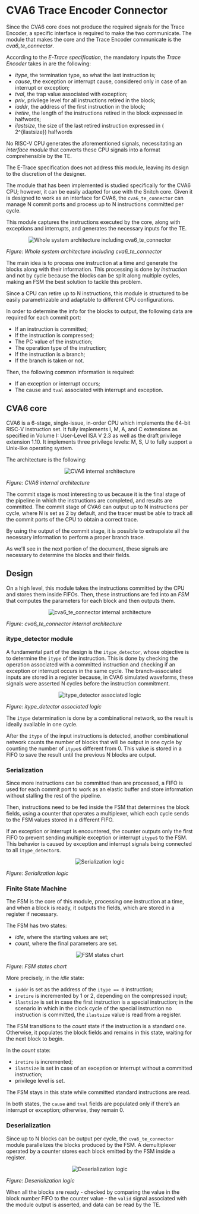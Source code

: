 # CVA6 Trace Encoder Connector

Since the CVA6 core does not produce the required signals for the Trace Encoder, a specific interface is required to make the two communicate.
The module that makes the core and the Trace Encoder communicate is the *cva6_te_connector*.

According to the *E-Trace specification*, the mandatory inputs the *Trace Encoder* takes in are the following:

- *itype*, the termination type, so what the last instruction is;
- *cause*, the exception or interrupt cause, considered only in case of an interrupt or exception;
- *tval*, the trap value associated with exception;
- *priv*, privilege level for all instructions retired in the block;
- *iaddr*, the address of the first instruction in the block;
- *iretire*, the length of the instructions retired in the block expressed in halfwords;
- *ilastsize*, the size of the last retired instruction expressed in \( 2^{ilastsize}\) halfwords

No RISC-V CPU generates the aforementioned signals, necessitating an *interface module* that converts these CPU signals into a format comprehensible by the TE.

The E-Trace specification does not address this module, leaving its design to the discretion of the designer.

The module that has been implemented is studied specifically for the CVA6 CPU; however, it can be easily adapted for use with the Snitch core. Given it is designed to work as an interface for CVA6, the `cva6_te_connector` can manage N commit ports and process up to N instructions committed per cycle.

This module captures the instructions executed by the core, along with exceptions and interrupts, and generates the necessary inputs for the TE.

<p align="center">
    <img src="doc/img/arch_with_connector.png" alt="Whole system architecture including cva6_te_connector">
</p>

*Figure: Whole system architecture including cva6_te_connector*

The main idea is to process one instruction at a time and generate the blocks along with their information. This processing is done *by instruction* and not by cycle because the blocks can be split along multiple cycles, making an FSM the best solution to tackle this problem.

Since a CPU can retire up to N instructions, this module is structured to be easily parametrizable and adaptable to different CPU configurations.

In order to determine the info for the blocks to output, the following data are required for each commit port:

- If an instruction is committed;
- If the instruction is compressed;
- The PC value of the instruction;
- The operation type of the instruction;
- If the instruction is a branch;
- If the branch is taken or not.

Then, the following common information is required:

- If an exception or interrupt occurs;
- The cause and `tval` associated with interrupt and exception.

## CVA6 core

CVA6 is a 6-stage, single-issue, in-order CPU which implements the 64-bit RISC-V instruction set. It fully implements I, M, A, and C extensions as specified in Volume I: User-Level ISA V 2.3 as well as the draft privilege extension 1.10. It implements three privilege levels: M, S, U to fully support a Unix-like operating system.

The architecture is the following:  

<p align="center">
  <img src="doc/img/cva6.png" alt="CVA6 internal architecture">
</p>

*Figure: CVA6 internal architecture*

The commit stage is most interesting to us because it is the final stage of the pipeline in which the instructions are completed, and results are committed. The commit stage of CVA6 can output up to N instructions per cycle, where N is set as 2 by default, and the tracer must be able to track all the commit ports of the CPU to obtain a correct trace.

By using the output of the commit stage, it is possible to extrapolate all the necessary information to perform a proper branch trace.

As we'll see in the next portion of the document, these signals are necessary to determine the blocks and their fields.

## Design

On a high level, this module takes the instructions committed by the CPU and stores them inside FIFOs. Then, these instructions are fed into an *FSM* that computes the parameters for each block and then outputs them.

<p align="center">
  <img src="doc/img/cva6_te_connector.png" alt="cva6_te_connector internal architecture">
</p>

*Figure: cva6_te_connector internal architecture*

### itype_detector module

A fundamental part of the design is the `itype_detector`, whose objective is to determine the `itype` of the instruction. This is done by checking the operation associated with a committed instruction and checking if an exception or interrupt occurs in the same cycle. The branch-associated inputs are stored in a register because, in CVA6 simulated waveforms, these signals were asserted N cycles before the instruction commitment.

<p align="center">
  <img src="doc/img/itype_detector.png" alt="itype_detector associated logic">
</p>

*Figure: itype_detector associated logic*

The `itype` determination is done by a combinational network, so the result is ideally available in one cycle.

After the `itype` of the input instructions is detected, another combinational network counts the number of blocks that will be output in one cycle by counting the number of `itype`s different from 0. This value is stored in a FIFO to save the result until the previous N blocks are output.

### Serialization

Since more instructions can be committed than are processed, a FIFO is used for each commit port to work as an elastic buffer and store information without stalling the rest of the pipeline.

Then, instructions need to be fed inside the FSM that determines the block fields, using a counter that operates a multiplexer, which each cycle sends to the FSM values stored in a different FIFO.

If an exception or interrupt is encountered, the counter outputs only the first FIFO to prevent sending multiple exception or interrupt `itype`s to the FSM. This behavior is caused by exception and interrupt signals being connected to all `itype_detector`s.

<p align="center">
  <img src="doc/img/serialization.png" alt="Serialization logic">
</p>

*Figure: Serialization logic*

### Finite State Machine

The FSM is the core of this module, processing one instruction at a time, and when a block is ready, it outputs the fields, which are stored in a register if necessary.

The FSM has two states:

- *idle*, where the starting values are set;
- *count*, where the final parameters are set.

<p align="center">
  <img src="doc/img/fsm.png" alt="FSM states chart">
</p>

*Figure: FSM states chart*

More precisely, in the *idle* state:

- `iaddr` is set as the address of the `itype == 0` instruction;
- `iretire` is incremented by 1 or 2, depending on the compressed input;
- `ilastsize` is set in case the first instruction is a special instruction; in the scenario in which in the clock cycle of the special instruction no instruction is committed, the `ilastsize` value is read from a register.

The FSM transitions to the *count* state if the instruction is a standard one. Otherwise, it populates the block fields and remains in this state, waiting for the next block to begin.

In the *count* state:

- `iretire` is incremented;
- `ilastsize` is set in case of an exception or interrupt without a committed instruction;
- privilege level is set.

The FSM stays in this state while committed standard instructions are read.

In both states, the `cause` and `tval` fields are populated only if there’s an interrupt or exception; otherwise, they remain 0.

### Deserialization

Since up to N blocks can be output per cycle, the `cva6_te_connector` module parallelizes the blocks produced by the FSM. A demultiplexer operated by a counter stores each block emitted by the FSM inside a register.

<p align="center">
  <img src="doc/img/deserialization.png" alt="Deserialization logic">
</p>

*Figure: Deserialization logic*

When all the blocks are ready - checked by comparing the value in the block number FIFO to the counter value - the `valid` signal associated with the module output is asserted, and data can be read by the TE.